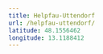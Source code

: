 ```yaml
---
title: Helpfau-Uttendorf
url: /helpfau-uttendorf/
latitude: 48.1556462
longitude: 13.1188412
---
```

